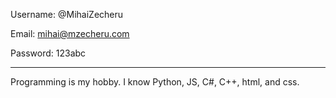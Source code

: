 Username: @MihaiZecheru

Email: mihai@mzecheru.com

Password: 123abc

----------------------------------------------

Programming is my hobby. I know Python, JS, C#, C++, html, and css.

